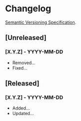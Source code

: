# Changelog

[Semantic Versioning Specification](https://semver.org/spec/v2.0.0.html).



## [Unreleased]

### [X.Y.Z] - YYYY-MM-DD
- Removed...
- Fixed...


## [Released]

### [X.Y.Z] - YYYY-MM-DD
- Added...
- Updated...
